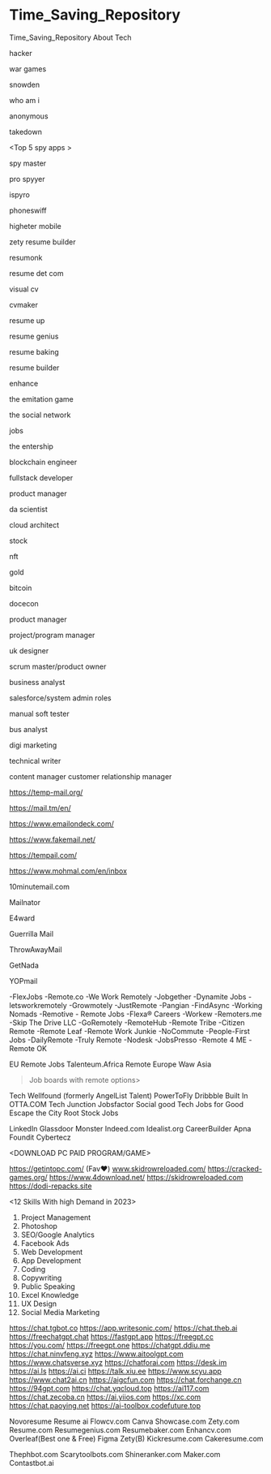 # Time_Saving_Repository
Time_Saving_Repository About Tech

<Best hacking movies for hacker>

hacker

war games

snowden

who am i

anonymous

takedown


<Top 5 spy apps >

spy master

pro spyyer

ispyro

phoneswiff

higheter mobile

<Best sites to review your resume>

zety resume builder

resumonk

resume det com

visual cv

cvmaker

resume up

resume genius

resume baking

resume builder

enhance

<Best Movies for programmers>

the emitation game

the social network

jobs

the entership

<Highest pays tech jobs>

blockchain engineer

fullstack developer

product manager

da scientist 

cloud architect

<Invest money>

stock

nft

gold

bitcoin

docecon

<Roles that dont need codes>

product manager

project/program manager

uk designer

scrum master/product owner

business analyst

salesforce/system admin roles

manual soft tester

bus analyst

digi marketing 

technical writer

content manager customer relationship manager

<Temp Mails>

https://temp-mail.org/

https://mail.tm/en/

https://www.emailondeck.com/

https://www.fakemail.net/

https://tempail.com/

https://www.mohmal.com/en/inbox

10minutemail.com

Mailnator

E4ward

Guerrilla Mail

ThrowAwayMail

GetNada

YOPmail

<Check out these remote job boards>

-FlexJobs
-Remote.co
-We Work Remotely
-Jobgether
-Dynamite Jobs
-letsworkremotely
-Growmotely
-JustRemote
-Pangian
-FindAsync
-Working Nomads
-Remotive - Remote Jobs
-Flexa® Careers
-Workew
-Remoters.me
-Skip The Drive LLC
-GoRemotely
-RemoteHub
-Remote Tribe
-Citizen Remote
-Remote Leaf
-Remote Work Junkie
-NoCommute
-People-First Jobs
-DailyRemote
-Truly Remote
-Nodesk
-JobsPresso
-Remote 4 ME
-Remote OK

<Remote based on region>
EU Remote Jobs
Talenteum.Africa
Remote Europe
Waw Asia

>Job boards with remote options>

Tech
Wellfound (formerly AngelList Talent)
PowerToFly
Dribbble
Built In
OTTA.COM
Tech Junction
Jobsfactor
Social good
Tech Jobs for Good
Escape the City
Root Stock Jobs

<General>
LinkedIn
Glassdoor
Monster
Indeed.com
Idealist.org
CareerBuilder
Apna
Foundit
Cybertecz


<DOWNLOAD PC PAID PROGRAM/GAME> 

https://getintopc.com/ (Fav❤️)
www.skidrowreloaded.com/
https://cracked-games.org/
https://www.4download.net/
https://skidrowreloaded.com
https://dodi-repacks.site

<12 Skills With high Demand in 2023>

1. Project Management
2. Photoshop
3. SEO/Google Analytics
4. Facebook Ads
5. Web Development
6. App Development
7. Coding
8. Copywriting
9. Public Speaking
10. Excel Knowledge
11. UX Design
12. Social Media Marketing

<Chaptgpt Alternative>

https://chat.tgbot.co
https://app.writesonic.com/
https://chat.theb.ai
https://freechatgpt.chat
https://fastgpt.app
https://freegpt.cc
 https://you.com/
https://freegpt.one
https://chatgpt.ddiu.me
https://chat.ninvfeng.xyz
https://www.aitoolgpt.com
https://www.chatsverse.xyz
https://chatforai.com
https://desk.im
https://ai.ls
https://ai.ci
https://talk.xiu.ee
https://www.scyu.app
https://www.chat2ai.cn
https://aigcfun.com
https://chat.forchange.cn
https://94gpt.com
https://chat.yqcloud.top
https://ai117.com
https://chat.zecoba.cn
https://ai.yiios.com
https://xc.com
https://chat.paoying.net
https://ai-toolbox.codefuture.top

<Websites To Make Resume>

Novoresume
Resume ai
Flowcv.com
Canva
Showcase.com
Zety.com
Resume.com
Resumegenius.com
Resumebaker.com
Enhancv.com
Overleaf(Best one & Free)
Figma
Zety(B)
Kickresume.com
Cakeresume.com

<Websites Makes Money Through Bots>

Thephbot.com
Scarytoolbots.com
Shineranker.com
Maker.com
Contastbot.ai

